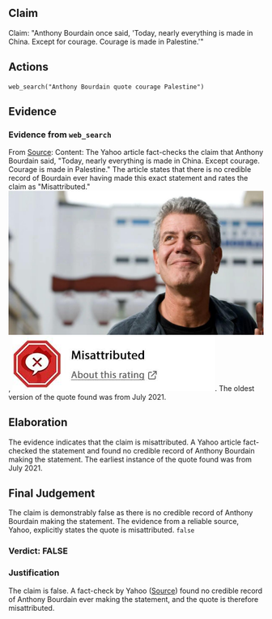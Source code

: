 ## Claim
Claim: "Anthony Bourdain once said, 'Today, nearly everything is made in China. Except for courage. Courage is made in Palestine.'"

## Actions
```
web_search("Anthony Bourdain quote courage Palestine")
```

## Evidence
### Evidence from `web_search`
From [Source](https://www.yahoo.com/entertainment/fact-check-anthony-bourdain-once-140000174.html): 
Content: The Yahoo article fact-checks the claim that Anthony Bourdain said, "Today, nearly everything is made in China. Except courage. Courage is made in Palestine." The article states that there is no credible record of Bourdain ever having made this exact statement and rates the claim as "Misattributed." ![image 5151](media/2025-08-23_01-33-1755912783-802360.jpg), ![image 5152](media/2025-08-23_01-33-1755912783-990171.jpg). The oldest version of the quote found was from July 2021.


## Elaboration
The evidence indicates that the claim is misattributed. A Yahoo article fact-checked the statement and found no credible record of Anthony Bourdain making the statement. The earliest instance of the quote found was from July 2021.


## Final Judgement
The claim is demonstrably false as there is no credible record of Anthony Bourdain making the statement. The evidence from a reliable source, Yahoo, explicitly states the quote is misattributed. `false`


### Verdict: FALSE

### Justification
The claim is false. A fact-check by Yahoo ([Source](https://www.yahoo.com/entertainment/fact-check-anthony-bourdain-once-140000174.html)) found no credible record of Anthony Bourdain ever making the statement, and the quote is therefore misattributed.
